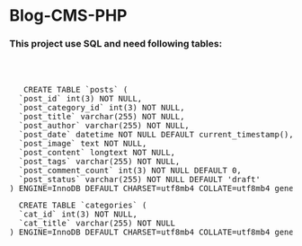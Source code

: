 # Blog-CMS-PHP

<h3>This project use SQL and need following tables:</h3>
<br>
<br>
<pre>
   CREATE TABLE `posts` (
  `post_id` int(3) NOT NULL,
  `post_category_id` int(3) NOT NULL,
  `post_title` varchar(255) NOT NULL,
  `post_author` varchar(255) NOT NULL,
  `post_date` datetime NOT NULL DEFAULT current_timestamp(),
  `post_image` text NOT NULL,
  `post_content` longtext NOT NULL,
  `post_tags` varchar(255) NOT NULL,
  `post_comment_count` int(3) NOT NULL DEFAULT 0,
  `post_status` varchar(255) NOT NULL DEFAULT 'draft'
) ENGINE=InnoDB DEFAULT CHARSET=utf8mb4 COLLATE=utf8mb4_general_ci;
</pre>

<pre>
  CREATE TABLE `categories` (
  `cat_id` int(3) NOT NULL,
  `cat_title` varchar(255) NOT NULL
) ENGINE=InnoDB DEFAULT CHARSET=utf8mb4 COLLATE=utf8mb4_general_ci;
</pre>
